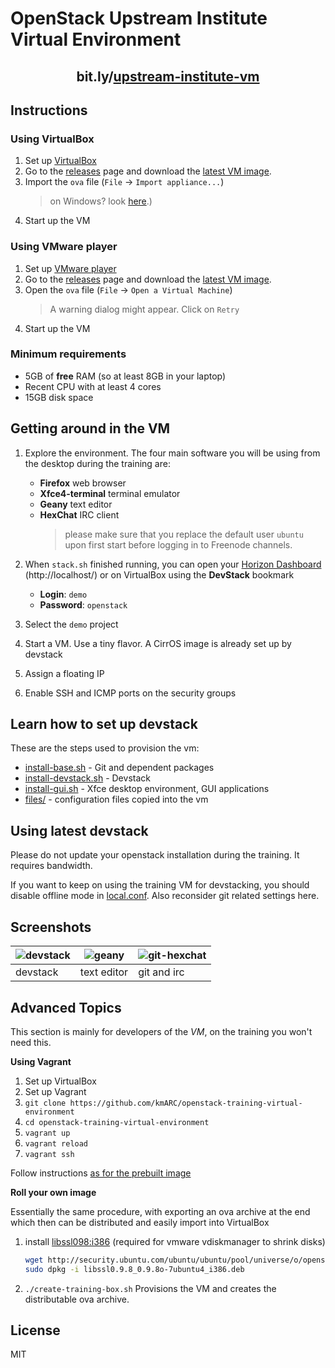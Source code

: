 OpenStack Upstream Institute Virtual Environment
================================================

<h2 align=center>bit.ly/<a href=http://bit.ly/upstream-institute-vm>upstream-institute-vm</a></h2>

Instructions
------------

### Using VirtualBox

1. Set up [VirtualBox]
2. Go to the [releases] page and download the [latest VM image][image].
3. Import  the `ova` file  (`File` ->  `Import appliance...`)
    > on  Windows? look [here][ova-import-help].)
4. Start up the VM

### Using VMware player

1. Set up [VMware player]
2. Go to the [releases] page and download the [latest VM image][image].
3. Open the `ova` file (`File` -> `Open a Virtual Machine`)
    > A warning dialog might appear. Click on `Retry`
4. Start up the VM

[VirtualBox]: https://www.virtualbox.org/wiki/Downloads
[VMware player]: http://www.vmware.com/products/player/playerpro-evaluation.html
[image]: https://github.com/kmARC/openstack-training-virtual-environment/releases/download/next/upstream-training-alpha.ova
[releases]: https://github.com/kmARC/openstack-training-virtual-environment/releases
[ova-import-help]: README-virtualbox-import.md

### Minimum requirements

* 5GB of **free** RAM (so at least 8GB in your laptop)
* Recent CPU with at least 4 cores
* 15GB disk space


Getting around in the VM
------------------------

1. Explore the environment. The four main software you will be using from the
    desktop during the training are:
    * **Firefox** web browser
    * **Xfce4-terminal** terminal emulator
    * **Geany** text editor
    * **HexChat** IRC client
        > please make sure that you replace the default user `ubuntu` upon first
        > start before logging in to Freenode channels.

2. When `stack.sh` finished running, you can open your [Horizon Dashboard]
    (http://localhost/) or on VirtualBox using the **DevStack** bookmark

    * **Login**: `demo`
    * **Password**: `openstack`

3. Select the `demo` project

4. Start a VM. Use a tiny flavor. A CirrOS image is already set up by devstack

5. Assign a floating IP

6. Enable SSH and ICMP ports on the security groups

[Horizon Dashboard]: http://localhost/

Learn how to set up devstack
----------------------------

These are the steps used to provision the vm:
* [install-base.sh](install-base.sh) - Git and dependent packages
* [install-devstack.sh](install-devstack.sh) - Devstack
* [install-gui.sh](install-gui.sh) - Xfce desktop environment, GUI applications
* [files/](files/) - configuration files copied into the vm

Using latest devstack
---------------------

Please  do  not update  your  openstack  installation  during the  training.  It
requires bandwidth.

If you want to keep on using the training VM for devstacking, you should disable
offline mode in [local.conf](files/opt/devstack/local.conf). Also reconsider git
related settings here.

Screenshots
-----------

| ![devstack] | ![geany]    | ![git-hexchat] |
|-------------|-------------|----------------|
| devstack    | text editor | git and irc    |

[devstack]: docs/01.png "Devstack running"
[geany]: docs/02.png "Geany with keystone code loaded"
[git-hexchat]: docs/03.png "git and HexChat"

Advanced Topics
---------------

This section is mainly for developers of the *VM*, on the training you won't
need this.

**Using Vagrant**

1. Set up VirtualBox
2. Set up Vagrant
3. `git clone https://github.com/kmARC/openstack-training-virtual-environment`
4. `cd openstack-training-virtual-environment`
5. `vagrant up`
6. `vagrant reload`
7. `vagrant ssh`

Follow instructions [as for the prebuilt image](#using-a-prebuilt-image)

**Roll your own image**

Essentially the same procedure, with exporting an ova archive at the end which
then can be distributed and easily import into VirtualBox

1. install [libssl098:i386]
    (required for vmware vdiskmanager to shrink disks)
    ```bash
    wget http://security.ubuntu.com/ubuntu/ubuntu/pool/universe/o/openssl098/libssl0.9.8_0.9.8o-7ubuntu4_i386.deb
    sudo dpkg -i libssl0.9.8_0.9.8o-7ubuntu4_i386.deb
    ```
2. `./create-training-box.sh` 
    Provisions the VM and creates the distributable ova archive.

[vmvare-vdiskmanager]: https://kb.vmware.com/selfservice/viewAttachment.do?attachID=1023856-vdiskmanager-linux.7.0.1.zip&documentID=1023856
[libssl098:i386]: http://security.ubuntu.com/ubuntu/ubuntu/pool/universe/o/openssl098/

License
-------
MIT

